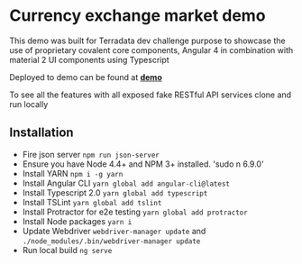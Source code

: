 # Currency exchange market demo

This demo was built for Terradata dev challenge purpose to showcase the use of proprietary covalent core components, 
Angular 4 in combination with material 2 UI components using Typescript

Deployed to demo can be found at  [**demo**](https://currency-market.herokuapp.com/)

To see all the features with all exposed fake RESTful API services clone and run locally

## Installation


* Fire json server `npm run json-server`
* Ensure you have Node 4.4+ and NPM 3+ installed. 'sudo n 6.9.0'
* Install YARN `npm i -g yarn`
* Install Angular CLI `yarn global add angular-cli@latest`
* Install Typescript 2.0 `yarn global add typescript`
* Install TSLint `yarn global add tslint`
* Install Protractor for e2e testing `yarn global add protractor`
* Install Node packages `yarn i`
* Update Webdriver `webdriver-manager update` and `./node_modules/.bin/webdriver-manager update`
* Run local build `ng serve`




